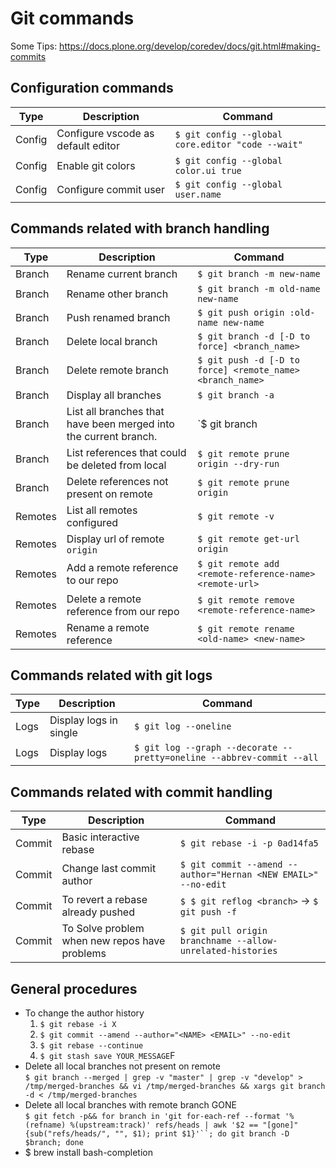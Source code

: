 # Git commands
Some Tips: https://docs.plone.org/develop/coredev/docs/git.html#making-commits

## Configuration commands
| Type   | Description                        | Command                                           |
| ------ | ---------------------------------- | ------------------------------------------------- |
| Config | Configure vscode as default editor | `$ git config --global core.editor "code --wait"` |
| Config | Enable git colors                  | `$ git config --global color.ui true`             |
| Config | Configure commit user              | `$ git config --global user.name`                 |

## Commands related with branch handling
| Type    | Description                                                      | Command                                                   |
| ------- | ---------------------------------------------------------------- | --------------------------------------------------------- |
| Branch  | Rename current branch                                            | `$ git branch -m new-name`                                |
| Branch  | Rename other branch                                              | `$ git branch -m old-name new-name`                       |
| Branch  | Push renamed branch                                              | `$ git push origin :old-name new-name`                    |
| Branch  | Delete local branch                                              | `$ git branch -d [-D to force] <branch_name>`             |
| Branch  | Delete remote branch                                             | `$ git push -d [-D to force] <remote_name> <branch_name>` |
| Branch  | Display all branches                                             | `$ git branch -a`                                         |
| Branch  | List all branches that have been merged into the current branch. | `$ git branch |--merged`                                  |
| Branch  | List references that could be deleted from local                 | `$ git remote prune origin --dry-run`                     |
| Branch  | Delete references not present on remote                          | `$ git remote prune origin`                               |
| Remotes | List all remotes configured                                      | `$ git remote -v `                                        |
Remotes | Display url of remote `origin` | `$ git remote get-url origin`
Remotes | Add a remote reference to our repo | `$ git remote add <remote-reference-name> <remote-url>`
Remotes | Delete a remote reference from our repo| `$ git remote remove <remote-reference-name>` 
Remotes | Rename a remote reference | `$ git remote rename <old-name> <new-name>` 

## Commands related with git logs
| Type | Description            | Command                                                               |
| ---- | ---------------------- | --------------------------------------------------------------------- |
| Logs | Display logs in single | `$ git log --oneline`                                                 |
| Logs | Display logs           | `$ git log --graph --decorate --pretty=oneline --abbrev-commit --all` |

## Commands related with commit handling
| Type   | Description                                   | Command                                                        |
| ------ | --------------------------------------------- | -------------------------------------------------------------- |
| Commit | Basic interactive rebase                      | `$ git rebase -i -p 0ad14fa5`                                  |
| Commit | Change last commit author                     | `$ git commit --amend --author="Hernan <NEW EMAIL>" --no-edit` |
| Commit | To revert a rebase already pushed             | `$ $ git reflog <branch>` -> `$ git push -f`                   |
| Commit | To Solve problem when new repos have problems | `$ git pull origin branchname --allow-unrelated-histories`     |


## General procedures
- To change the author history  
  1. `$ git rebase -i X`
  1. `$ git commit --amend --author="<NAME> <EMAIL>" --no-edit`
  1. `$ git rebase --continue`
  1. `$ git stash save YOUR_MESSAGE`F
- Delete all local branches not present on remote  
     `$ git branch --merged | grep -v "master" | grep -v "develop" > /tmp/merged-branches && vi /tmp/merged-branches && xargs git branch -d < /tmp/merged-branches`
- Delete all local branches with remote branch GONE  
    `$ git fetch -p&& for branch in 'git for-each-ref --format '%(refname) %(upstream:track)' refs/heads | awk '$2 == "[gone]" {sub("refs/heads/", "", $1); print $1}'``; do git branch -D $branch; done`
- $ brew install bash-completion
